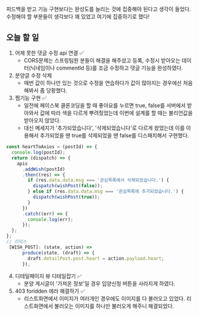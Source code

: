 ##

피드백을 받고 기능 구현보다는 완성도를 늘리는 것에 집중해야 된다고 생각이 들었다. 수정해야 할 부분들이 생각보다 꽤 있었고 여기에 집중하기로 했다! 

## 오늘 할 일

1. 어제 못한 댓글 수정 api 연결 ✅ 
   + CORS문제는 스프링팀원 분들이 해결을 해주셨고 등록, 수정시 받아오는 데이터(닉네임이나 commentId 등)를 조금 수정하고 댓글 기능을 완성하였다.
2. 분양글 수정 삭제 
   +  매번 값이 하나만 있는 것으로 수정을 연습하다가 값이 많아지는 경우에선 처음해봐서 좀 당황했다.
3. 찜기능 구현 ✅
     + 일전에 페이스북 클론코딩을 할 때 좋아요를 누르면 true, false를 서버에서 받아와서 값에 따라 색을 다르게 뿌려줬었는데 이번에 설계를 할 때는 불리언값을 받아오지 않았다.
     + 대신 메세지가 '추가되었습니다', '삭제되었습니다'로 다르게 왔었는데 이를 이용해서 추가되었을 땐 true를 삭제되었을 땐 false를 디스패치해서 구현했다. 
```jsx
const heartToAxios = (postId) => {
  console.log(postId);
  return (dispatch) => {
    apis
      .addWish(postId)
      .then((res) => {
        if (res.data.data.msg === '관심목록에서 삭제되었습니다.') {
          dispatch(wishPost(false));
        } else if (res.data.data.msg === '관심목록에 추가되었습니다.') {
          dispatch(wishPost(true));
        }
      })
      .catch((err) => {
        console.log(err);
      });
  };
};
// 리덕스
 [WISH_POST]: (state, action) =>
      produce(state, (draft) => {
        draft.detailPost.post.heart = action.payload.heart;
      }),
```
4. 디테일페이지 뷰 디테일잡기 ✅
    + 분양 게시글이 '가져온 정보'일 경우 입양신청 버튼을 사라지게 하였다.
5. 403 foridden 에러 해결하기 ✅
    + 리스트화면에서 이미지가 여러개인 경우에도 이미지를 다 불러오고 있었다. 리스트화면에서 불러오는 이미지를 하나만 불러오게 해주니 해결되었다.